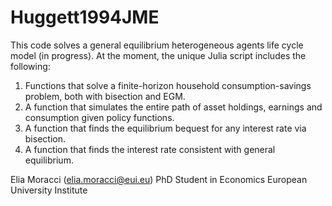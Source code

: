 # Huggett1994JME
 This code solves a general equilibrium heterogeneous agents life cycle model (in progress).
 At the moment, the unique Julia script includes the following:
 1. Functions that solve a finite-horizon household consumption-savings problem, both with bisection and EGM.
 2. A function that simulates the entire path of asset holdings, earnings and consumption given policy functions.
 3. A function that finds the equilibrium bequest for any interest rate via bisection.
 4. A function that finds the interest rate consistent with general equilibrium.

 Elia Moracci (elia.moracci@eui.eu)
 PhD Student in Economics
 European University Institute
